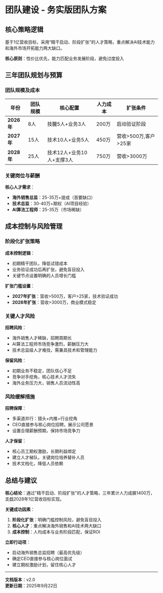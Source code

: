 # 团队建设 - 务实版团队方案

## 核心策略逻辑

基于1亿营收目标，采用“精干启动、阶段扩张”的人才策略，重点解决AI技术能力和海外市场开拓能力两大缺口。

**核心原则**：性价比优先，能力匹配业务发展阶段，避免过度投入

## 三年团队规划与预算

### 团队规模及成本

| 年份 | 团队规模 | 核心配置 | 人力成本 | 扩张条件 |
|------|--------|--------|--------|--------|
| **2026年** | 8人 | 技朧5人+业务3人 | 200万 | 启动验证阶段 |
| **2027年** | 15人 | 技术10人+业务5人 | 450万 | 营收>500万,客户>25家 |
| **2028年** | 25人 | 技术12人+业务10人+支撑3人 | 750万 | 营收>3000万 |

### 关键岗位与薪酬

**核心人才需求**：
- **海外销售总监**：25-35万+提成（首要缺口）
- **技术总监**：30-40万+期权（AI项目经验）
- **AI算法工程师**：25-35万（市场稀缺）

## 成本控制与风险管理

### 阶段化扩张策略

**成本控制逻辑**：
- 初期精干团队，降低试错成本
- 业务验证成功后再扩张，避免盲目投入
- 关键节点设置明确的人员增长门槛

**扩张门槛设置**：
- **2027年扩张**：营收>500万，客户>25家，技术验证成功
- **2028年扩张**：营收>3000万，商业模式稳定

### 关键人才风险

**招聘风险**：
- 海外销售人才稀缺，招聘周期长
- AI算法工程师市场竞争激烈，薪酬压力大
- 技术总监级人才难找，需兼具技术和管理能力

**保留风险**：
- 初期业务不稳定，团队信心不足
- 竞争对手挖角，核心技术人才流失
- 海外业务压力大，销售人员流动性高

### 风险缓解措施

**招聘保障**：
- 多渠道并行：猎头+内推+行业挖角
- CEO直接参与核心岗位招聘，展示公司愿景
- 设置合理薪酬预期，保持市场竞争力

**人才保留**：
- 核心员工期权激励，长期利益绑定
- 建立人才梯队，关键岗位培养替补人员
- 技术文档化，降低人员依赖

## 总结与建议

**核心结论**：通过"精干启动、阶段扩张"的人才策略，三年累计人力成朠1400万，支戱2028年1亿营收目标实现。

**关键成功因素**：
1. **阶段化扩张**：明确门槛控制风险，避免盲目投入
2. **核心人才**：重点解决海外销售和AI技术两大缺口
3. **成本控制**：人均成本与业务阶段匹配，保证ROI

**立即行动项**：
- 启动海外销售总监招聘（最高优先级）
- 确定CEO直接参与核心岗位面试
- 建立期权激励计划，留住核心人才

---

**文档版本**：v2.0  
**更新日期**：2025年9月22日

